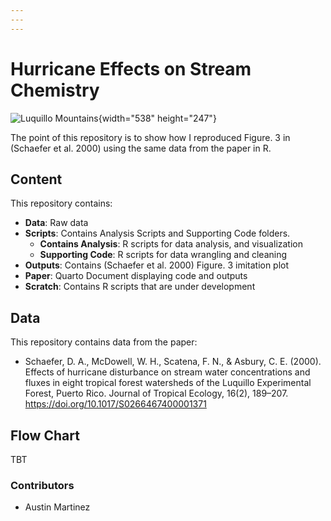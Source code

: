 ```yaml
---
---
---
```


# Hurricane Effects on Stream Chemistry

![Luquillo Mountains](https://i0.wp.com/tours4lesspr.com/wp-content/uploads/2019/08/slider-large-biobay-04-1.jpg?fit=1200%2C800&ssl=1){width="538" height="247"}

The point of this repository is to show how I reproduced Figure. 3 in (Schaefer et al. 2000) using the same data from the paper in R.

## Content

This repository contains:

-   **Data**: Raw data
-   **Scripts**: Contains Analysis Scripts and Supporting Code folders.
    -   **Contains Analysis**: R scripts for data analysis, and visualization
    -   **Supporting Code**: R scripts for data wrangling and cleaning
-   **Outputs**: Contains (Schaefer et al. 2000) Figure. 3 imitation plot
-   **Paper**: Quarto Document displaying code and outputs
-   **Scratch**: Contains R scripts that are under development

## Data

This repository contains data from the paper:

-   Schaefer, D. A., McDowell, W. H., Scatena, F. N., & Asbury, C. E. (2000). Effects of hurricane disturbance on stream water concentrations and fluxes in eight tropical forest watersheds of the Luquillo Experimental Forest, Puerto Rico. Journal of Tropical Ecology, 16(2), 189–207. <https://doi.org/10.1017/S0266467400001371>

## Flow Chart

TBT

### Contributors

-   Austin Martinez
